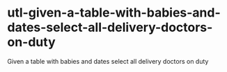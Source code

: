 # utl-given-a-table-with-babies-and-dates-select-all-delivery-doctors-on-duty
Given a table with babies and dates select all delivery doctors on duty
